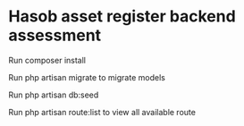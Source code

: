 # Hasob asset register backend assessment

Run composer install 

Run php  artisan migrate to migrate models

Run php artisan db:seed

Run php artisan route:list to view all available route
